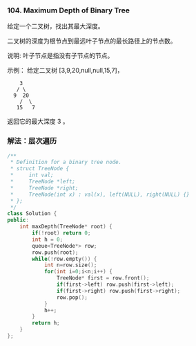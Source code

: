 ### 104. Maximum Depth of Binary Tree

给定一个二叉树，找出其最大深度。

二叉树的深度为根节点到最远叶子节点的最长路径上的节点数。

说明: 叶子节点是指没有子节点的节点。

示例：
给定二叉树 [3,9,20,null,null,15,7]，
```
    3
   / \
  9  20
    /  \
   15   7
```
返回它的最大深度 3 。


### 解法：层次遍历

```cpp
/**
 * Definition for a binary tree node.
 * struct TreeNode {
 *     int val;
 *     TreeNode *left;
 *     TreeNode *right;
 *     TreeNode(int x) : val(x), left(NULL), right(NULL) {}
 * };
 */
class Solution {
public:
    int maxDepth(TreeNode* root) {
        if(!root) return 0;
        int h = 0;
        queue<TreeNode*> row;
        row.push(root);
        while(!row.empty()) {
            int n=row.size();
            for(int i=0;i<n;i++) {
                TreeNode* first = row.front();
                if(first->left) row.push(first->left);
                if(first->right) row.push(first->right);
                row.pop();
            }
            h++;
        }
        return h;
    }
};
```
